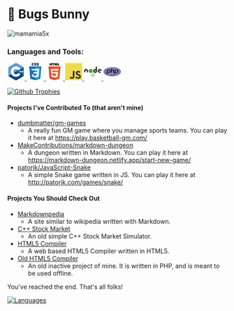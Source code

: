 # 🐰 Bugs Bunny
<p align="left"> <img src="https://komarev.com/ghpvc/?username=mamamia5x&label=Profile%20Views&color=ff0000&style=flat" alt="mamamia5x" /> </p>
<h3 align="left">Languages and Tools:</h3>
<p align="left"> <a href="https://www.w3schools.com/cpp/" target="_blank"> <img src="https://raw.githubusercontent.com/devicons/devicon/master/icons/cplusplus/cplusplus-original.svg" alt="cplusplus" width="40" height="40"/> </a> <a href="https://www.w3schools.com/css/" target="_blank"> <img src="https://raw.githubusercontent.com/devicons/devicon/master/icons/css3/css3-original-wordmark.svg" alt="css3" width="40" height="40"/> </a> <a href="https://www.w3.org/html/" target="_blank"> <img src="https://raw.githubusercontent.com/devicons/devicon/master/icons/html5/html5-original-wordmark.svg" alt="html5" width="40" height="40"/> </a> <a href="https://developer.mozilla.org/en-US/docs/Web/JavaScript" target="_blank"> <img src="https://raw.githubusercontent.com/devicons/devicon/master/icons/javascript/javascript-original.svg" alt="javascript" width="40" height="40"/> </a> <a href="https://nodejs.org" target="_blank"> <img src="https://raw.githubusercontent.com/devicons/devicon/master/icons/nodejs/nodejs-original-wordmark.svg" alt="nodejs" width="40" height="40"/> </a> <a href="https://www.php.net" target="_blank"> <img src="https://raw.githubusercontent.com/devicons/devicon/master/icons/php/php-original.svg" alt="php" width="40" height="40"/> </a> </p>


[![Github Trophies](https://github-profile-trophy.vercel.app/?username=mamamia5x&theme=chalk)](https://github.com/ryo-ma/github-profile-trophy)

#### Projects I've Contributed To (that aren't mine)
* [dumbmatter/gm-games](https://github.com/dumbmatter/gm-games)
  * A really fun GM game where you manage sports teams. You can play it here at https://play.basketball-gm.com/
* [MakeContributions/markdown-dungeon](https://github.com/MakeContributions/markdown-dungeon)
  * A dungeon written in Markdown. You can play it here at https://markdown-dungeon.netlify.app/start-new-game/
* [patorjk/JavaScript-Snake](https://github.com/patorjk/JavaScript-Snake)
  * A simple Snake game written in JS. You can play it here at http://patorjk.com/games/snake/
#### Projects You Should Check Out
* [Markdownpedia](https://github.com/mamamia5x/markdownpedia)
  * A site similar to wikipedia written with Markdown.
* [C++ Stock Market](https://github.com/mamamia5x/C-Stock-Market)
  * An old simple C++ Stock Market Simulator. 
* [HTML5 Compiler](https://github.com/mamamia5x/HTML5-Compiler)
  * A web based HTML5 Compiler written in HTML5.
* [Old HTML5 Compiler](https://github.com/mamamia5x/Old-HTML5-Compiler)
  * An old inactive project of mine. It is written in PHP, and is meant to be used offline.
 
 You've reached the end. That's all folks!
 
[![Languages](https://github-readme-stats.vercel.app/api/top-langs/?username=mamamia5x&layout=compact&theme=dark)](https://github.com/anuraghazra/github-readme-stats)
